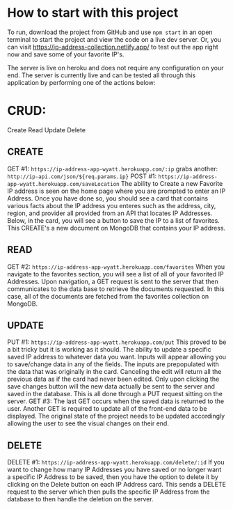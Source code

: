 # How to start with this project
To run, download the project from GitHub and use `npm start` in an open terminal to start the project and view the code on a live dev server. Or, you can visit https://ip-address-collection.netlify.app/ to test out the app right now and save some of your favorite IP's.

The server is live on heroku and does not require any configuration on your end. The server is currently live and can be tested all through this application by performing one of the actions below:

# CRUD:
Create Read Update Delete

## CREATE
GET #1: `https://ip-address-app-wyatt.herokuapp.com/:ip` grabs another: `http://ip-api.com/json/${req.params.ip}`
POST #1: `https://ip-address-app-wyatt.herokuapp.com/saveLocation`
The ability to Create a new Favorite IP address is seen on the home page where you are prompted to enter an IP Address. Once you have done so, you should see a card that contains various facts about the IP address you enteres such as the address, city, region, and provider all provided from an API that locates IP Addresses. Below, in the card, you will see a button to save the IP to a list of favorites. This CREATE's a new document on MongoDB that contains your IP address.

## READ
GET #2: `https://ip-address-app-wyatt.herokuapp.com/favorites`
When you navigate to the favorites section, you will see a list of all of your favorited IP Addresses. Upon navigation, a GET request is sent to the server that then communicates to the data base to retrieve the documents requested. In this case, all of the documents are fetched from the favorites collection on MongoDB.

## UPDATE
PUT #1: `https://ip-address-app-wyatt.herokuapp.com/put`
This proved to be a bit tricky but it is working as it should. The ability to update a specific saved IP address to whatever data you want. Inputs will appear allowing you to save/change data in any of the fields. The inputs are prepopulated with the data that was originally in the card. Canceling the edit will return all the previous data as if the card had never been edited. Only upon clicking the save changes button will the new data actually be sent to the server and saved in the database. This is all done through a PUT request sitting on the server.
GET #3:
The last GET occurs when the saved data is returned to the user. Another GET is required to update all of the front-end data to be displayed. The original state of the project needs to be updated accordingly allowing the user to see the visual changes on their end. 

## DELETE
DELETE #1: `https://ip-address-app-wyatt.herokuapp.com/delete/:id`
If you want to change how many IP Addresses you have saved or no longer want a specific IP Address to be saved, then you have the option to delete it by clicking on the Delete button on each IP Address card. This sends a DELETE request to the server which then pulls the specific IP Address from the database to then handle the deletion on the server.

